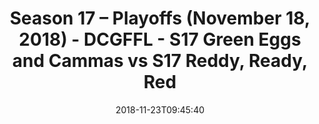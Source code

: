 ---
title: Season 17 – Playoffs (November 18, 2018) - DCGFFL - S17 Green Eggs and Cammas
  vs S17 Reddy, Ready, Red
teams-score:
- team: _teams/s17-kelly-green.md
  score:
- team: _teams/s17-red.md
  score: 24
mvp: D. Alexander (Kelly Green), A. Barvin (Red)
game-ball: M. Japinga (Kelly Green), J. Walker (Red)
season: 17
week:
date: '2018-11-23T09:45:40'
pageid: season-17-playoffs-november-18-2018-6694-vs-6704
---